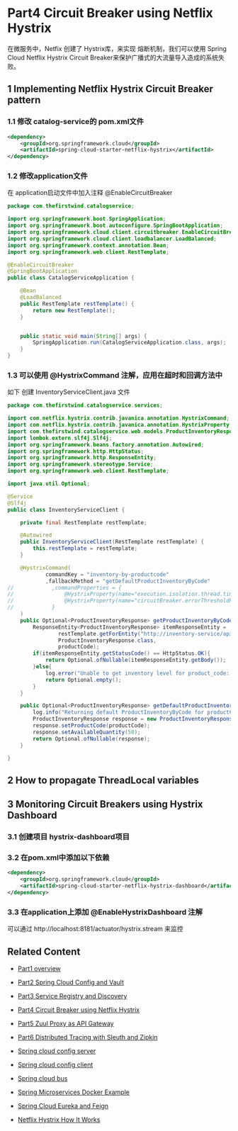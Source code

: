 # Part4 Circuit Breaker using Netflix Hystrix

在微服务中，Netfix 创建了 Hystrix库，来实现 熔断机制，我们可以使用 Spring Cloud Netflix Hystrix Circuit Breaker来保护广播式的大流量导入造成的系统失败。

## 1 Implementing Netflix Hystrix Circuit Breaker pattern

### 1.1 修改 catalog-service的 pom.xml文件
```xml
<dependency>
    <groupId>org.springframework.cloud</groupId>
    <artifactId>spring-cloud-starter-netflix-hystrix</artifactId>
</dependency>
```

### 1.2 修改application文件
在 application启动文件中加入注释 @EnableCircuitBreaker
```java
package com.thefirstwind.catalogservice;

import org.springframework.boot.SpringApplication;
import org.springframework.boot.autoconfigure.SpringBootApplication;
import org.springframework.cloud.client.circuitbreaker.EnableCircuitBreaker;
import org.springframework.cloud.client.loadbalancer.LoadBalanced;
import org.springframework.context.annotation.Bean;
import org.springframework.web.client.RestTemplate;

@EnableCircuitBreaker
@SpringBootApplication
public class CatalogServiceApplication {

    @Bean
    @LoadBalanced
    public RestTemplate restTemplate() {
        return new RestTemplate();
    }


    public static void main(String[] args) {
        SpringApplication.run(CatalogServiceApplication.class, args);
    }
}

```
### 1.3 可以使用 @HystrixCommand 注解，应用在超时和回调方法中

如下 创建 InventoryServiceClient.java 文件
```java
package com.thefirstwind.catalogservice.services;

import com.netflix.hystrix.contrib.javanica.annotation.HystrixCommand;
import com.netflix.hystrix.contrib.javanica.annotation.HystrixProperty;
import com.thefirstwind.catalogservice.web.models.ProductInventoryResponse;
import lombok.extern.slf4j.Slf4j;
import org.springframework.beans.factory.annotation.Autowired;
import org.springframework.http.HttpStatus;
import org.springframework.http.ResponseEntity;
import org.springframework.stereotype.Service;
import org.springframework.web.client.RestTemplate;

import java.util.Optional;

@Service
@Slf4j
public class InventoryServiceClient {

    private final RestTemplate restTemplate;

    @Autowired
    public InventoryServiceClient(RestTemplate restTemplate) {
        this.restTemplate = restTemplate;
    }

    @HystrixCommand(
            commandKey = "inventory-by-productcode"
            ,fallbackMethod = "getDefaultProductInventoryByCode"
//            ,commandProperties = {
//                @HystrixProperty(name="execution.isolation.thread.timeoutInMilliseconds", value="3000"),
//                @HystrixProperty(name="circuitBreaker.errorThresholdPercentage", value="60")
//            }
    )
    public Optional<ProductInventoryResponse> getProductInventoryByCode(String productCode){
        ResponseEntity<ProductInventoryResponse> itemResponseEntity =
                restTemplate.getForEntity("http://inventory-service/api/inventory/{code}",
                ProductInventoryResponse.class,
                productCode);
        if(itemResponseEntity.getStatusCode() == HttpStatus.OK){
            return Optional.ofNullable(itemResponseEntity.getBody());
        }else{
            log.error("Unable to get inventory level for product_code: " + productCode + ", StatusCode: " + itemResponseEntity.getStatusCode());
            return Optional.empty();
        }
    }

    public Optional<ProductInventoryResponse> getDefaultProductInventoryByCode(String productCode){
        log.info("Returning default ProductInventoryByCode for productCode: "+productCode);
        ProductInventoryResponse response = new ProductInventoryResponse();
        response.setProductCode(productCode);
        response.setAvailableQuantity(50);
        return Optional.ofNullable(response);
    }

}

```
## 2 How to propagate ThreadLocal variables
## 3 Monitoring Circuit Breakers using Hystrix Dashboard
### 3.1  创建项目 hystrix-dashboard项目
### 3.2 在pom.xml中添加以下依赖
```xml
<dependency>
    <groupId>org.springframework.cloud</groupId>
    <artifactId>spring-cloud-starter-netflix-hystrix-dashboard</artifactId>
</dependency>

```
### 3.3 在application上添加 @EnableHystrixDashboard 注解
可以通过 http://localhost:8181/actuator/hystrix.stream 来监控


## Related Content
* [Part1 overview](README.md)
* [Part2 Spring Cloud Config and Vault](README02_Config_Vault.md)
* [Part3 Service Registry and Discovery](README03_Registry_Discovery.md)
* [Part4 Circuit Breaker using Netflix Hystrix]()
* [Part5 Zuul Proxy as API Gateway](README05_API_Gateway.md)
* [Part6 Distributed Tracing with Sleuth and Zipkin](README06_Distributed_Tracing.md)

* [Spring cloud config server](README11_Spring_Cloud_Config_Server.md)
* [Spring cloud config client](README11_Spring_Cloud_Config_Client.md)
* [Spring cloud bus](README12_Spring_Cloud_Bus.md)
* [Spring Microservices Docker Example](https://github.com/thefirstwind/spring-microservices-docker-example/blob/master/README.md)
* [Spring Cloud Eureka and Feign](README13_Spring_Cloud_Eureka.md)
* [Netflix Hystrix How It Works](README14_Netflix_Hystrix_How_it_works.md)
